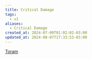 ```yaml
---
title: Critical Damage
tags:
  - v1
aliases:
  - Critical Damage
created_at: 2024-07-09T01:02:02-03:00
updated_at: 2024-08-07T17:33:53-03:00
---
```


[Toram](../../../../rascunhos/2024/07/26/Toram.md)
